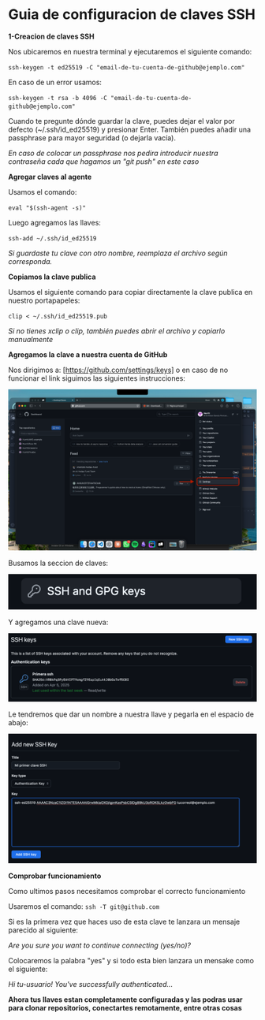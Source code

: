 # Guia de configuracion de claves SSH

**1-Creacion de claves SSH**

Nos ubicaremos en nuestra terminal y ejecutaremos el siguiente comando: 

`ssh-keygen -t ed25519 -C "email-de-tu-cuenta-de-github@ejemplo.com"`

En caso de un error usamos:

`ssh-keygen -t rsa -b 4096 -C "email-de-tu-cuenta-de-github@ejemplo.com"`

Cuando te pregunte dónde guardar la clave, puedes dejar el valor por defecto (~/.ssh/id_ed25519) y presionar Enter. También puedes añadir una passphrase para mayor seguridad (o dejarla vacía).

*En caso de colocar un passphrase nos pedira introducir nuestra contraseña cada que hagamos un "git push" en este caso*

**Agregar claves al agente**

Usamos el comando:

`eval "$(ssh-agent -s)"`

Luego agregamos las llaves:

`ssh-add ~/.ssh/id_ed25519`

*Si guardaste tu clave con otro nombre, reemplaza el archivo según corresponda.*

**Copiamos la clave publica**

Usamos el siguiente comando para copiar directamente la clave publica en nuestro portapapeles: 

`clip < ~/.ssh/id_ed25519.pub`

*Si no tienes xclip o clip, también puedes abrir el archivo y copiarlo manualmente*

**Agregamos la clave a nuestra cuenta de GitHub**

Nos dirigimos a: [https://github.com/settings/keys] o en caso de no funcionar el link siguimos las siguientes instrucciones:


![alt txt](IMAGENES/imagen7.png)

Busamos la seccion de claves: 

![alt text](IMAGENES/imagen8.png)

Y agregamos una clave nueva:

![alt text](IMAGENES/imagen9.png)

Le tendremos que dar un nombre a nuestra llave y pegarla en el espacio de abajo:

![alt text](IMAGENES/imagen10.png)

**Comprobar funcionamiento**

Como ultimos pasos necesitamos comprobar el correcto funcionamiento

Usaremos el comando: `ssh -T git@github.com`

Si es la primera vez que haces uso de esta clave te lanzara un mensaje parecido al siguiente:

*Are you sure you want to continue connecting (yes/no)?*

Colocaremos la palabra "yes" y si todo esta bien lanzara un mensake como el siguiente:

*Hi tu-usuario! You've successfully authenticated...*

**Ahora tus llaves estan completamente configuradas y las podras usar para clonar repositorios, conectartes remotamente, entre otras cosas**